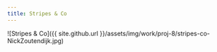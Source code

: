 ```yaml
---
title: Stripes & Co
---
```


![Stripes & Co]({{ site.github.url }}/assets/img/work/proj-8/stripes-co-NickZoutendijk.jpg)
